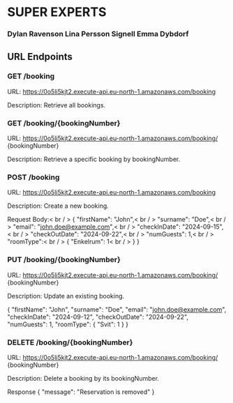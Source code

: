 # SUPER EXPERTS 

### Dylan Ravenson Lina Persson Signell Emma Dybdorf


## URL Endpoints 

### GET /booking 
URL: https://0o5li5kjt2.execute-api.eu-north-1.amazonaws.com/booking 

Description: Retrieve all bookings.


### GET /booking/{bookingNumber}
URL: https://0o5li5kjt2.execute-api.eu-north-1.amazonaws.com/booking/ {bookingNumber}

Description: Retrieve a specific booking by bookingNumber.


### POST /booking 
URL: https://0o5li5kjt2.execute-api.eu-north-1.amazonaws.com/booking

Description: Create a new booking.

Request Body:< br / >
{
"firstName": "John",< br / >
"surname": "Doe",< br / >
"email": "john.doe@example.com",< br / >
"checkInDate": "2024-09-15",< br / >
"checkOutDate": "2024-09-22",< br / >
"numGuests": 1,< br / >
"roomType":< br / > {
   "Enkelrum": 1< br / >
  }
}


### PUT /booking/{bookingNumber}
URL: https://0o5li5kjt2.execute-api.eu-north-1.amazonaws.com/booking/ {bookingNumber}

Description: Update an existing booking.


{
  "firstName": "John",
  "surname": "Doe",
  "email": "john.doe@example.com",
  "checkInDate": "2024-09-12",
  "checkOutDate": "2024-09-22",
  "numGuests": 1,
  "roomType": {
    "Svit": 1
  }
}


### DELETE /booking/{bookingNumber}
URL: https://0o5li5kjt2.execute-api.eu-north-1.amazonaws.com/booking/ {bookingNumber}

Description: Delete a booking by its bookingNumber.


Response {
    "message": "Reservation is removed"
}
